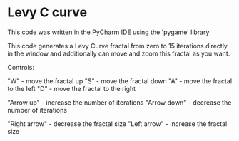 # Levy C curve
This code was written in the PyCharm IDE using the 'pygame' library

This code generates a Levy Curve fractal from zero to 15 iterations directly in the window and additionally can move and zoom this fractal as you want.

Controls: 

"W" - move the fractal up
"S" - move the fractal down
"A" - move the fractal to the left
"D" - move the fractal to the right

"Arrow up" - increase the number of iterations
"Arrow down" - decrease the number of iterations

"Right arrow" - decrease the fractal size
"Left arrow" - increase the fractal size

